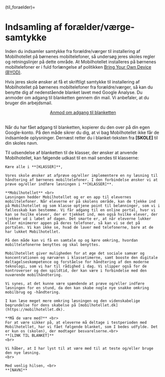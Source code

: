 (til_foraelder)=
# Indsamling af forælder/værge-samtykke

Inden du indsamler samtykke fra forældre/værger til installering af Mobilhotellet på børnenes mobiltelefoner, så undersøg jeres skoles regler og retningslinjer på dette område. At Mobilhotellet installeres på børnenes mobiltelefoner er i fuld forlængelse af politikken <a href="https://www.skole-foraeldre.dk/byod">Bring Your Own Device (BYOD)</a>.

Hvis jeres skole ønsker at få et skriftligt samtykke til installering af Mobilhotellet på børnenes mobiltelefoner fra forældre/værger, så kan du benytte dig af nedenstående blanket lavet med Google Analyse. Du anmoder om adgang til blanketten gennem din mail. Vi anbefaler, at du bruger din arbejdsmail. 

<center> <a href="https://docs.google.com/forms/d/1kIC_NKol-xHzi9wmcKmTjdfBuJJMbqLXEx5klpkcFxQ">Anmod om adgang til blanketten</a></center><br>

Når du har fået adgang til blanketten, kopierer du den over på din egen Google-konto. På den måde sikrer du dig, at vi bag Mobilhotellet ikke får de indsamlede oplysninger. Dernæst retter du i blanket-teksten fra **[SKOLE]** til din skoles navn. 

Til udsendelse af blanketten til de klasser, der ønsker at anvende Mobilhotellet, kan følgende udkast til en mail sendes til klasserne:

````{card} Ny mobilhåndteringsløsning med Mobilhotellet
Kære alle i **[KLASSER]**,

Vores skole ønsker at afprøve og/eller implementere en ny løsning til håndtering af børnenes mobiltelefoner. I den forbindelse ønsker vi at prøve og/eller indføre løsningen i **[KLASSER]**.

**Mobilhotellet** <br>
Løsningen hedder Mobilhotellet og er en app til elevernes mobiltelefoner. Når eleverne er på skolens område, kan de tjekke ind på Mobilhotellet og som klasse optjene point til belønninger, som vi i fællesskab kan bestemme. Vi får adgang til en online portal, hvor vi kan se hvilke elever, der er tjekket ind, men også hvilke elever, der tjekker ud i løbet af dagen. Det smarte er, at når eleverne lukker eller minimerer appen på deres telefoner, så kan vi se det på portalen. Vi kan ikke se, hvad de laver med telefonerne, bare at de har lukket Mobilhotellet.

På den måde kan vi få en samtale op og køre omkring, hvordan mobiltelefonerne benyttes og skal benyttes.

Mobilhotellet giver muligheden for at øge det sociale samvær og koncentrationen og nærværen i klassetimerne, samt booste den digitale deltagelseskompetence og forståelse for håndtering af den moderne teknologi, som vi har til rådighed i dag. Vi slipper også for de kontroverser og den spildtid, der kan være i forbindelse med den nuværende mobilhåndtering.

Vi synes, at det kunne være spændende at prøve og/eller indføre løsningen for en stund, da den kan skabe nogle nye snakke omkring mobilbrug og -håndtering.

I kan læse meget mere omkring løsningen og den videnskabelige begrundelse for dens skabelse på [mobilhotellet.dk](https://mobilhotellet.dk).

**Må de være med?** <br>
For at være sikker på, at eleverne må deltage i testperioden med Mobilhotellet, har vi fået følgende blanket, som I bedes udfylde. Det er kun os (skolen), der modtager besvarelserne.<br>
**[LINK TIL BLANKET]**
<br>

Vi håber, at I har lyst til at være med til at teste og/eller bruge den nye løsning.
<br>

Med venlig hilsen, <br>
**[NAVN]**

````



